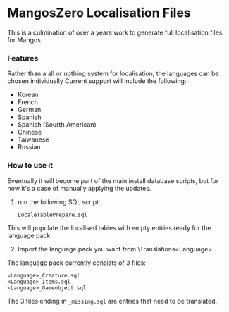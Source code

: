 # MangosZero Localisation Files

This is a culmination of over a years work to generate full localisation files for Mangos.

### Features

Rather than a all or nothing system for localisation, the languages can be chosen individually
Current support will include the following:
* Korean
* French
* German
* Spanish
* Spanish (Sourth American)
* Chinese
* Taiwanese
* Russian

### How to use it

Eventually it will become part of the main install database scripts, but for now it's a case of manually applying the updates.

1) run the following SQL script:

    `LocaleTablePrepare.sql`

This will populate the localised tables with empty entries ready for the language pack.

2) Import the language pack you want from \Translations\<Language>

The language pack currently consists of 3 files:

    <Language>_Creature.sql
    <Language>_Items.sql
    <Language>_Gameobject.sql

The 3 files ending in `_missing.sql` are entries that need to be translated.
